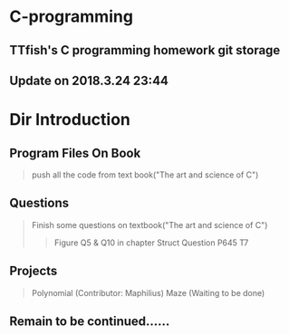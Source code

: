 # C-programming

## TTfish's C programming homework git storage

## Update on 2018.3.24 23:44

# Dir Introduction

## Program Files On Book
> push all the code from text book("The art and science of C")

## Questions
> Finish some questions on textbook("The art and science of C")
>> Figure Q5 & Q10 in chapter Struct
>> Question P645 T7

## Projects
> Polynomial (Contributor: Maphilius)
> Maze (Waiting to be done)

## Remain to be continued......
